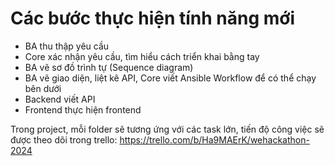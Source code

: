 # Các bước thực hiện tính năng mới

- BA thu thập yêu cầu 
- Core xác nhận yêu cầu, tìm hiểu cách triển khai bằng tay
- BA vẽ sơ đồ trình tự (Sequence diagram)
- BA vẽ giao diện, liệt kê API, Core viết Ansible Workflow để có thể chạy bên dưới
- Backend viết API
- Frontend thực hiện frontend

Trong project, mỗi folder sẽ tương ứng với các task lớn, tiến độ công việc sẽ được theo dõi trong trello:
https://trello.com/b/Ha9MAErK/wehackathon-2024